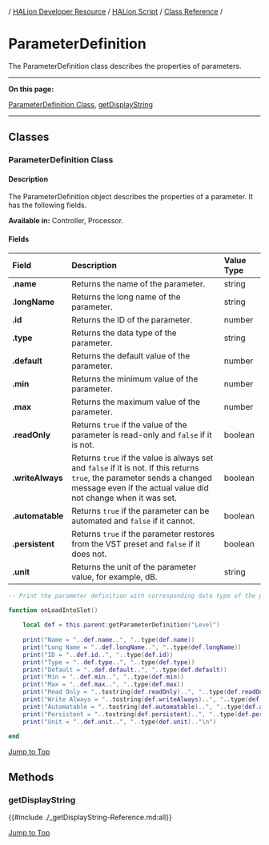 / [HALion Developer Resource](../../HALion-Developer-Resource.md) / [HALion Script](./HALion-Script.md) / [Class Reference](./Class-Reference.md) /

# ParameterDefinition

The ParameterDefinition class describes the properties of parameters.

---

**On this page:**

[ParameterDefinition Class](#parameterdefinition-class), [getDisplayString](#getdisplaystring)

---

## Classes

### ParameterDefinition Class

#### Description

The ParameterDefinition object describes the properties of a parameter. It has the following fields.

**Available in:** Controller, Processor.

#### Fields

|Field|Description|Value Type|
|:-|:-|:-|
|**.name**|	Returns the name of the parameter.|string|
|**.longName**|	Returns the long name of the parameter.|string|
|**.id**|	Returns the ID of the parameter.|number|
|**.type**|	Returns the data type of the parameter.|string|
|**.default**|	Returns the default value of the parameter.|number|
|**.min**|	Returns the minimum value of the parameter.|number|
|**.max**|	Returns the maximum value of the parameter.|number|
|**.readOnly**|	Returns ``true`` if the value of the parameter is read-only and ``false`` if it is not.|boolean|
|**.writeAlways**|	Returns ``true`` if the value is always set and ``false`` if it is not. If this returns ``true``, the parameter sends a changed message even if the actual value did not change when it was set.|boolean|
|**.automatable**|Returns ``true`` if the parameter can be automated and ``false`` if it cannot.|boolean|
|**.persistent**|Returns ``true`` if the parameter restores from the VST preset and ``false`` if it does not.|boolean|
|**.unit**|Returns the unit of the parameter value, for example, dB.|string|

```lua
-- Print the parameter definition with corresponding data type of the parent layer's level parameter.

function onLoadIntoSlot()
 
    local def = this.parent:getParameterDefinition("Level")
 
    print("Name = "..def.name..", "..type(def.name))
    print("Long Name = "..def.longName..", "..type(def.longName))
    print("ID = "..def.id..", "..type(def.id))
    print("Type = "..def.type..", "..type(def.type))
    print("Default = "..def.default..", "..type(def.default))
    print("Min = "..def.min..", "..type(def.min))
    print("Max = "..def.max..", "..type(def.max))
    print("Read Only = "..tostring(def.readOnly)..", "..type(def.readOnly))
    print("Write Always = "..tostring(def.writeAlways)..", "..type(def.writeAlways))
    print("Automatable = "..tostring(def.automatable)..", "..type(def.automatable))
    print("Persistent = "..tostring(def.persistent)..", "..type(def.persistent))
    print("Unit = "..def.unit..", "..type(def.unit).."\n")
 
end
```
[Jump to Top ](#parameterdefinition)

## Methods

### getDisplayString

{{#include ./_getDisplayString-Reference.md:all}}

[Jump to Top ](#parameterdefinition)
